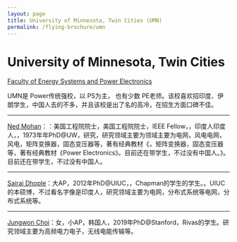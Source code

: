 ```yaml
---
layout: page
title: University of Minnesota, Twin Cities (UMN)
permalink: /flying-brochure/umn
---
```

# University of Minnesota, Twin Cities

[Faculty of Energy Systems and Power Electronics](https://ece.umn.edu/research/energy-systems-and-power-electronics/)


UMN是 Power传统强校，以 PS为主， 也有少数 PE老师。该校喜欢招印度、伊
朗学生，中国人去的不多，并且该校是出了名的高冷，在招生方面口碑不佳。

---
[Ned Mohan](http://people.ece.umn.edu/~mohan/)：：美国工程院院士，美国工程院院士，IEEE Fellow，，印度人印度人，，1973年年PhD@UW，研究，研究领域主要为领域主要为电网，风电电网，风电，矩阵变换器，固态变压器等，著有经典教材《，矩阵变换器，固态变压器等，著有经典教材《Power Electronics》。目前还在带学生，不过没有中国人。》。目前还在带学生，不过没有中国人。

---
[Sairaj Dhople](https://sairajdhople.umn.edu/)：大AP，2012年PhD@UIUC，，Chapman的学生的学生。。UIUC的本硕博，不过看名字像是印度人，研究领域主要为电网，分布式系统等电网，分布式系统等。

---
[Jungwon Choi](https://ece.umn.edu/directory/choi-jungwon/)：女，小AP，韩国人，2019年PhD@Stanford，Rivas的学生。研究领域主要为高频电力电子，无线电能传输等。
